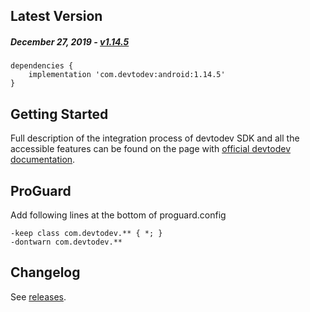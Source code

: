 Latest Version
--------------
##### _December 27, 2019_ - [v1.14.5](https://github.com/devtodev-analytics/android-sdk/releases/latest)

```
dependencies {
    implementation 'com.devtodev:android:1.14.5'
}
```

Getting Started
---------------
Full description of the integration process of devtodev SDK and all the accessible features can be found on the page with [official devtodev documentation](https://www.devtodev.com/help/39).

ProGuard
---------------
Add following lines at the bottom of proguard.config
```
-keep class com.devtodev.** { *; }
-dontwarn com.devtodev.**
```

Changelog
---------
See [releases](https://github.com/devtodev-analytics/android-sdk/releases/).
